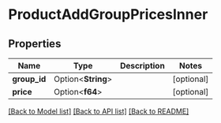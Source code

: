 # ProductAddGroupPricesInner

## Properties

Name | Type | Description | Notes
------------ | ------------- | ------------- | -------------
**group_id** | Option<**String**> |  | [optional]
**price** | Option<**f64**> |  | [optional]

[[Back to Model list]](../README.md#documentation-for-models) [[Back to API list]](../README.md#documentation-for-api-endpoints) [[Back to README]](../README.md)


